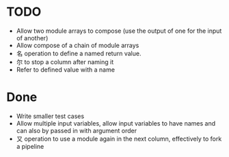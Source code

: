 # TODO

- Allow two module arrays to compose (use the output of one for the input of another)
- Allow compose of a chain of module arrays
- 名 operation to define a named return value.
- 尔 to stop a column after naming it
- Refer to defined value with a name

# Done

- Write smaller test cases
- Allow multiple input variables, allow input variables to have names and can also by passed in with argument order
- 又 operation to use a module again in the next column, effectively to fork a pipeline

